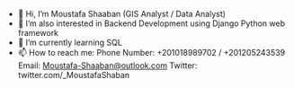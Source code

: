 - 👋 Hi, I’m Moustafa Shaaban (GIS Analyst / Data Analyst)
- 👀 I’m also interested in Backend Development using Django Python web framework
- 🌱 I’m currently learning SQL 
- 📫 How to reach me:
  Phone Number: +201018989702 / +201205243539
  Email: Moustafa-Shaaban@outlook.com
  Twitter: twitter.com/_MoustafaShaban
  

